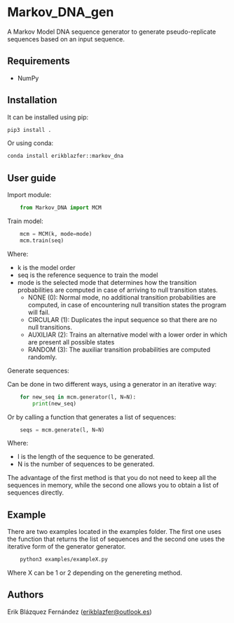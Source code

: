 # Markov_DNA_gen

A Markov Model DNA sequence generator to generate pseudo-replicate sequences based on an input sequence.

## Requirements

- NumPy

## Installation

It can be installed using pip:

``` bash
pip3 install .
```

Or using conda:

``` bash
conda install erikblazfer::markov_dna
```

## User guide

Import module:

```python
    from Markov_DNA import MCM
```

Train model:

```python
    mcm = MCM(k, mode=mode)
    mcm.train(seq)
```

Where:
  - k is the model order
  - seq is the reference sequence to train the model
  - mode is the selected mode that determines how the transition probabilities are computed in case of arriving to null transition states.
    - NONE (0): Normal mode, no additional transition probabilities are computed, in case of encountering null transition states the program will fail.
    - CIRCULAR (1): Duplicates the input sequence so that there are no null transitions.
    - AUXILIAR (2): Trains an alternative model with a lower order in which are present all possible states
    - RANDOM (3): The auxiliar transition probabilities are computed randomly.

Generate sequences:

Can be done in two different ways, using a generator in an iterative way:

```python
    for new_seq in mcm.generator(l, N=N):
        print(new_seq)
```

Or by calling a function that generates a list of sequences:

```python
    seqs = mcm.generate(l, N=N)
```

Where:
  - l is the length of the sequence to be generated.
  - N is the number of sequences to be generated.

The advantage of the first method is that you do not need to keep all the sequences in memory, while the second one allows you to obtain a list of sequences directly.

## Example

There are two examples located in the examples folder. The first one uses the function that returns the list of sequences and the second one uses the iterative form of the generator generator.

```bash
    python3 examples/exampleX.py
```

Where X can be 1 or 2 depending on the genereting method.

## Authors

Erik Blázquez Fernández (erikblazfer@outlook.es)